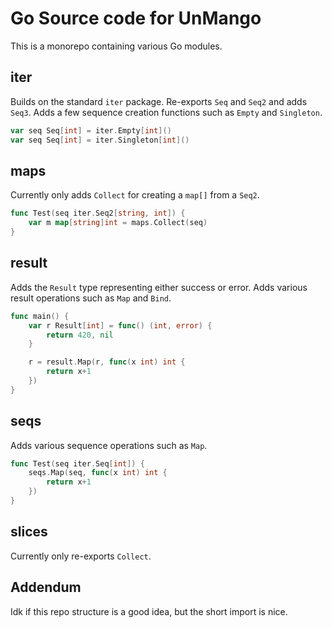 <!-- markdownlint-disable-file MD010 -->

# Go Source code for UnMango

This is a monorepo containing various Go modules.

## iter

Builds on the standard `iter` package.
Re-exports `Seq` and `Seq2` and adds `Seq3`.
Adds a few sequence creation functions such as `Empty` and `Singleton`.

```go
var seq Seq[int] = iter.Empty[int]()
var seq Seq[int] = iter.Singleton[int]()
```

## maps

Currently only adds `Collect` for creating a `map[]` from a `Seq2`.

```go
func Test(seq iter.Seq2[string, int]) {
	var m map[string]int = maps.Collect(seq)
}
```

## result

Adds the `Result` type representing either success or error.
Adds various result operations such as `Map` and `Bind`.

```go
func main() {
	var r Result[int] = func() (int, error) {
		return 420, nil
	}

	r = result.Map(r, func(x int) int {
		return x+1
	})
}
```

## seqs

Adds various sequence operations such as `Map`.

```go
func Test(seq iter.Seq[int]) {
	seqs.Map(seq, func(x int) int {
		return x+1
	})
}
```

## slices

Currently only re-exports `Collect`.

## Addendum

Idk if this repo structure is a good idea, but the short import is nice.
